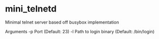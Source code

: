 # mini_telnetd
Minimal telnet server based off busybox implementation

Arguments 
-p Port (Default: 23)
-l Path to login binary (Default: /bin/login)
